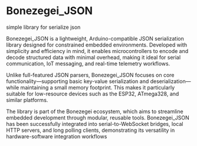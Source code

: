 # Bonezegei_JSON
simple library for serialize json

Bonezegei_JSON is a lightweight, Arduino-compatible JSON serialization library designed for constrained embedded environments. Developed with simplicity and efficiency in mind, it enables microcontrollers to encode and decode structured data with minimal overhead, making it ideal for serial communication, IoT messaging, and real-time telemetry workflows.

Unlike full-featured JSON parsers, Bonezegei_JSON focuses on core functionality—supporting basic key-value serialization and deserialization—while maintaining a small memory footprint. This makes it particularly suitable for low-resource devices such as the ESP32, ATmega328, and similar platforms.

The library is part of the Bonezegei ecosystem, which aims to streamline embedded development through modular, reusable tools. Bonezegei_JSON has been successfully integrated into serial-to-WebSocket bridges, local HTTP servers, and long polling clients, demonstrating its versatility in hardware-software integration workflows

